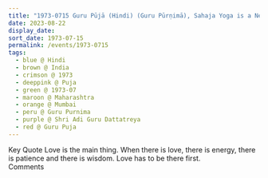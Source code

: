 ```yaml
---
title: "1973-0715 Guru Pūjā (Hindi) (Guru Pūrṇimā), Sahaja Yoga is a New Discovery, Mumbai, Maharashtra, India"
date: 2023-08-22
display_date: 
sort_date: 1973-07-15
permalink: /events/1973-0715
tags:
  - blue @ Hindi
  - brown @ India
  - crimson @ 1973
  - deeppink @ Puja
  - green @ 1973-07
  - maroon @ Maharashtra
  - orange @ Mumbai
  - peru @ Guru Purnima
  - purple @ Shri Adi Guru Dattatreya 
  - red @ Guru Puja
---
```


<wave-list>
  <list-title color="green" width="75">Key Quote</list-title>
  <list-item color="BlanchedAlmond"  width="200">Love is the main thing. When there is love, there is energy, there is patience and there is wisdom. Love has to be there first.</list-item>
  <list-item color="Lavender"></list-item>
  <list-item color="BlanchedAlmond"></list-item>
</wave-list>

<br>

<wave-list>
  <list-title color="green" width="75">Comments</list-title>
  <list-item color="BlanchedAlmond"  width="200"></list-item>
  <list-item color="Lavender"></list-item>
  <list-item color="BlanchedAlmond"></list-item>
</wave-list>